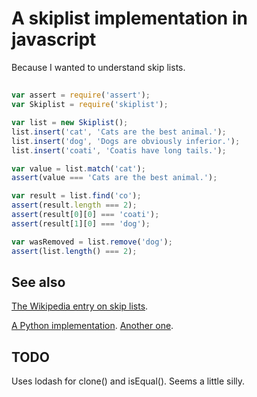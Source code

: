 # A skiplist implementation in javascript

Because I wanted to understand skip lists.

##

```javascript
var assert = require('assert');
var Skiplist = require('skiplist');

var list = new Skiplist();
list.insert('cat', 'Cats are the best animal.');
list.insert('dog', 'Dogs are obviously inferior.');
list.insert('coati', 'Coatis have long tails.');

var value = list.match('cat');
assert(value === 'Cats are the best animal.');

var result = list.find('co');
assert(result.length === 2);
assert(result[0][0] === 'coati');
assert(result[1][0] === 'dog');

var wasRemoved = list.remove('dog');
assert(list.length() === 2);
```

## See also

[The Wikipedia entry on skip lists](https://en.wikipedia.org/wiki/Skip_list).

[A Python implementation](http://infohost.nmt.edu/tcc/help/lang/python/examples/pyskip/web/index.html). [Another one](http://pythonsweetness.tumblr.com/post/45227295342/fast-pypy-compatible-ordered-map-in-89-lines-of-python).

## TODO

Uses lodash for clone() and isEqual(). Seems a little silly.
